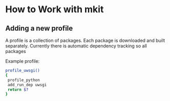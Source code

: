 # How to Work with mkit

## Adding a new profile

A profile is a collection of packages. Each package is downloaded and built separately.
Currently there is automatic dependency tracking so all packages 


Example profile:

```bash
profile_uwsgi()
{
 profile_python
 add_run_dep uwsgi
 return $?
}
```
